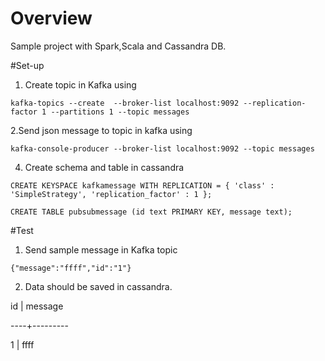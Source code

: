 # Overview
Sample project with Spark,Scala and Cassandra DB.

#Set-up

1. Create topic in Kafka using

`kafka-topics --create  --broker-list localhost:9092 --replication-factor 1 --partitions 1 --topic messages`

2.Send json message to topic in kafka using

`kafka-console-producer --broker-list localhost:9092 --topic messages`

4. Create schema and table in cassandra

`CREATE KEYSPACE kafkamessage
     WITH REPLICATION = {
         'class' : 'SimpleStrategy',
         'replication_factor' : 1
     };`

`CREATE TABLE pubsubmessage (id text PRIMARY KEY, message text);
`

#Test

1. Send sample message in Kafka topic

`{"message":"ffff","id":"1"}`


2. Data should be saved in cassandra.

id | message

----+---------

1 |    ffff
